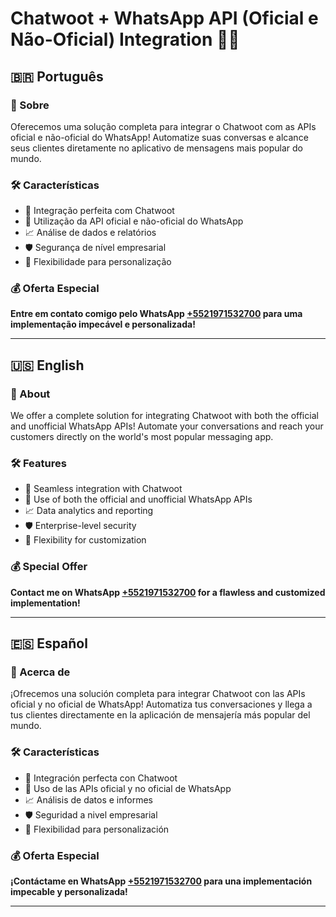 # Chatwoot + WhatsApp API (Oficial e Não-Oficial) Integration 🤖📲

## 🇧🇷 Português

### 🌟 Sobre

Oferecemos uma solução completa para integrar o Chatwoot com as APIs oficial e não-oficial do WhatsApp! Automatize suas conversas e alcance seus clientes diretamente no aplicativo de mensagens mais popular do mundo.

### 🛠️ Características

- 🤖 Integração perfeita com Chatwoot
- 📲 Utilização da API oficial e não-oficial do WhatsApp
- 📈 Análise de dados e relatórios
- 🛡️ Segurança de nível empresarial
- 🎨 Flexibilidade para personalização

### 💰 Oferta Especial

**Entre em contato comigo pelo WhatsApp [+5521971532700](https://wa.me/5521971532700) para uma implementação impecável e personalizada!**

---

## 🇺🇸 English

### 🌟 About

We offer a complete solution for integrating Chatwoot with both the official and unofficial WhatsApp APIs! Automate your conversations and reach your customers directly on the world's most popular messaging app.

### 🛠️ Features

- 🤖 Seamless integration with Chatwoot
- 📲 Use of both the official and unofficial WhatsApp APIs
- 📈 Data analytics and reporting
- 🛡️ Enterprise-level security
- 🎨 Flexibility for customization

### 💰 Special Offer

**Contact me on WhatsApp [+5521971532700](https://wa.me/5521971532700) for a flawless and customized implementation!**

---

## 🇪🇸 Español

### 🌟 Acerca de

¡Ofrecemos una solución completa para integrar Chatwoot con las APIs oficial y no oficial de WhatsApp! Automatiza tus conversaciones y llega a tus clientes directamente en la aplicación de mensajería más popular del mundo.

### 🛠️ Características

- 🤖 Integración perfecta con Chatwoot
- 📲 Uso de las APIs oficial y no oficial de WhatsApp
- 📈 Análisis de datos e informes
- 🛡️ Seguridad a nivel empresarial
- 🎨 Flexibilidad para personalización

### 💰 Oferta Especial

**¡Contáctame en WhatsApp [+5521971532700](https://wa.me/5521971532700) para una implementación impecable y personalizada!**

---
